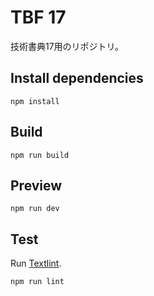 # TBF 17

技術書典17用のリポジトリ。

## Install dependencies

```
npm install
```

## Build

```
npm run build
```

## Preview

```
npm run dev
```

## Test

Run [Textlint](https://github.com/textlint/textlint).

```
npm run lint
```
